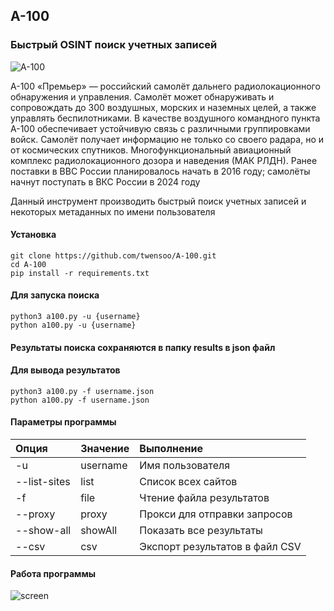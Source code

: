 ## A-100
### Быстрый OSINT поиск учетных записей
![A-100](https://github.com/twensoo/imageForA-100/blob/main/А-100.jpg)

А-100 «Премьер» — российский самолёт дальнего радиолокационного обнаружения и управления. Самолёт может обнаруживать и сопровождать до 300 воздушных, морских и наземных целей, а также управлять беспилотниками. В качестве воздушного командного пункта А-100 обеспечивает устойчивую связь с различными группировками войск. Самолёт получает информацию не только со своего радара, но и от космических спутников. Многофункциональный авиационный комплекс радиолокационного дозора и наведения (МАК РЛДН).
Ранее поставки в ВВС России планировалось начать в 2016 году; самолёты начнут поступать в ВКС России в 2024 году

Данный инструмент производить быстрый поиск учетных записей и некоторых метаданных по имени пользователя



#### Установка

```shell
git clone https://github.com/twensoo/A-100.git
cd A-100
pip install -r requirements.txt
```

#### Для запуска поиска

```shell
python3 a100.py -u {username}
python a100.py -u {username}
```

#### Результаты поиска сохраняются в папку results в json файл
#### Для вывода результатов
```shell
python3 a100.py -f username.json
python a100.py -f username.json
```

#### Параметры программы
| **Опция**    | **Значение** | **Выполнение**                 |
| :--------    |:------------ | :----------------------------- |
| -u           | username     | Имя пользователя               |
| --list-sites | list         | Список всех сайтов             |
| -f           | file         | Чтение файла результатов       |
| --proxy      | proxy        | Прокси для отправки запросов   |
| --show-all   | showAll      | Показать все результаты        |
| --csv        | csv          | Экспорт результатов в файл CSV |


#### Работа программы
![screen](https://github.com/twensoo/imageForA-100/blob/main/Снимок%20экрана%202023-07-20%20в%2000.21.07.png)
